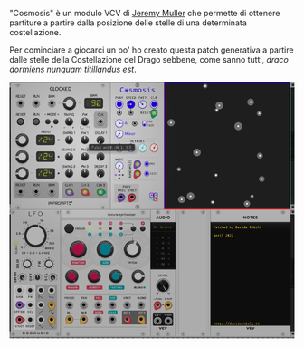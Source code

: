 "Cosmosis" è un modulo VCV di [Jeremy Muller](https://github.com/jeremymuller/Sha-Bang-Modules) che permette di ottenere partiture a partire dalla posizione delle stelle di una determinata costellazione.

Per cominciare a giocarci un po' ho creato questa patch generativa a partire dalle stelle della Costellazione del Drago sebbene, come sanno tutti, _draco dormiens nunquam titillandus est_.

![output](output.png)